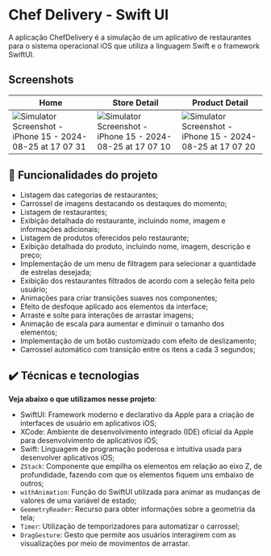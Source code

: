 # Chef Delivery - Swift UI
A aplicação ChefDelivery é a simulação de um aplicativo de restaurantes para o sistema operacional iOS que utiliza a linguagem Swift e o framework SwiftUI.


## Screenshots
| Home  | Store Detail | Product Detail |
| ------------- | ------------- | ------------- |
| ![Simulator Screenshot - iPhone 15 - 2024-08-25 at 17 07 31](https://github.com/user-attachments/assets/9c78fa83-f955-4b82-b24e-799d2b8da6e4) | ![Simulator Screenshot - iPhone 15 - 2024-08-25 at 17 07 10](https://github.com/user-attachments/assets/fbccf9d1-3ff4-4e82-aac0-e4a5dea31cb0) | ![Simulator Screenshot - iPhone 15 - 2024-08-25 at 17 07 20](https://github.com/user-attachments/assets/8e65239c-64df-4958-8654-4d9887668715) |

## 🔨 Funcionalidades do projeto

- Listagem das categorias de restaurantes;
- Carrossel de imagens destacando os destaques do momento;
- Listagem de restaurantes;
- Exibição detalhada do restaurante, incluindo nome, imagem e informações adicionais;
- Listagem de produtos oferecidos pelo restaurante;
- Exibição detalhada do produto, incluindo nome, imagem, descrição e preço;
- Implementação de um menu de filtragem para selecionar a quantidade de estrelas desejada;
- Exibição dos restaurantes filtrados de acordo com a seleção feita pelo usuário;
- Animações para criar transições suaves nos componentes;
- Efeito de desfoque aplicado aos elementos da interface;
- Arraste e solte para interações de arrastar imagens;
- Animação de escala para aumentar e diminuir o tamanho dos elementos;
- Implementação de um botão customizado com efeito de deslizamento;
- Carrossel automático com transição entre os itens a cada 3 segundos;

## ✔️ Técnicas e tecnologias

**Veja abaixo o que utilizamos nesse projeto**:
- SwiftUI: Framework moderno e declarativo da Apple para a criação de interfaces de usuário em aplicativos iOS;
- XCode: Ambiente de desenvolvimento integrado (IDE) oficial da Apple para desenvolvimento de aplicativos iOS;
- Swift: Linguagem de programação poderosa e intuitiva usada para desenvolver aplicativos iOS;
- `ZStack`: Componente que empilha os elementos em relação ao eixo Z, de profundidade, fazendo com que os elementos fiquem uns embaixo de outros;
- `withAnimation`: Função do SwiftUI utilizada para animar as mudanças de valores de uma variável de estado;
- `GeometryReader`: Recurso para obter informações sobre a geometria da tela;
- `Timer`: Utilização de temporizadores para automatizar o carrossel;
- `DragGesture`: Gesto que permite aos usuários interagirem com as visualizações por meio de movimentos de arrastar.


